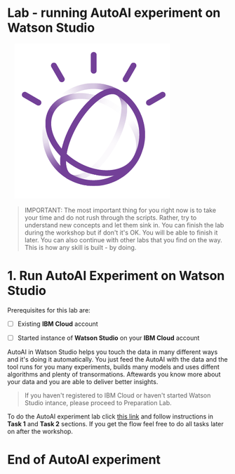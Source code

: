 
# Lab - running AutoAI experiment on Watson Studio

&nbsp;
&nbsp;
![image-w3-1](../images/w3-1.png)
&nbsp;
&nbsp;
> IMPORTANT: The most important thing for you right now is to take your time and do not rush through the scripts. Rather, try to understand new concepts and let them sink in. You can finish the lab during the workshop but if don't it's OK. You will be able to finish it later.  You can also continue with other labs that you find on the way. This is how any skill is built - by doing. 
&nbsp;
&nbsp;
&nbsp;
&nbsp;
# 1. Run AutoAI Experiment on Watson Studio

Prerequisites for this lab are:

- [ ] Existing **IBM Cloud** account 

- [ ] Started instance of **Watson Studio** on your **IBM Cloud** account 

AutoAI in Watson Studio helps you touch the data in many different ways and it's doing it automatically. You just feed the AutoAI with the data and the tool runs for you many experiments, builds many models and uses diffent algorithms and plenty of transormations. Aftewards you know more about your data and you are able to deliver better insights.

> If you haven't registered to IBM Cloud or haven't started Watson Studio intance, please proceed to Preparation Lab.


To do the AutoAI experiment lab click [this link](https://www.ibm.com/cloud/garage/dte/tutorial/ibmr-watson-studio-mldl-made-easy) and follow instructions in **Task 1** and **Task 2** sections. If you get the flow feel free to do all tasks later on after the workshop.
&nbsp;
&nbsp;
&nbsp;
&nbsp;
# End of AutoAI experiment